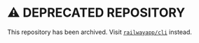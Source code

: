 # ⚠️ DEPRECATED REPOSITORY

This repository has been archived. Visit [`railwayapp/cli`](https://github.com/railwayapp/cli)
instead.
